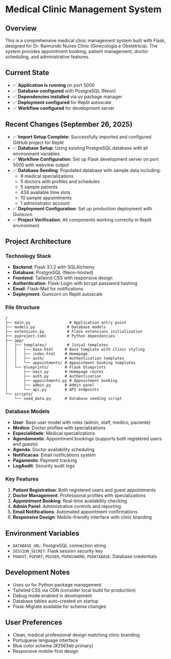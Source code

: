 # Medical Clinic Management System

## Overview
This is a comprehensive medical clinic management system built with Flask, designed for Dr. Raimundo Nunes Clinic (Ginecologia e Obstetrícia). The system provides appointment booking, patient management, doctor scheduling, and administrative features.

## Current State
- ✅ **Application is running** on port 5000
- ✅ **Database configured** with PostgreSQL (Neon)
- ✅ **Dependencies installed** via uv package manager
- ✅ **Deployment configured** for Replit autoscale
- ✅ **Workflow configured** for development server

## Recent Changes (September 26, 2025)
- ✅ **Import Setup Complete**: Successfully imported and configured GitHub project for Replit
- ✅ **Database Setup**: Using existing PostgreSQL database with all environment variables
- ✅ **Workflow Configuration**: Set up Flask development server on port 5000 with webview output
- ✅ **Database Seeding**: Populated database with sample data including:
  - 9 medical specializations
  - 5 doctors with profiles and schedules
  - 5 sample patients
  - 434 available time slots
  - 10 sample appointments
  - 1 administrator account
- ✅ **Deployment Configuration**: Set up production deployment with Gunicorn
- ✅ **Project Verification**: All components working correctly in Replit environment

## Project Architecture

### Technology Stack
- **Backend**: Flask 3.1.2 with SQLAlchemy
- **Database**: PostgreSQL (Neon-hosted)
- **Frontend**: Tailwind CSS with responsive design
- **Authentication**: Flask-Login with bcrypt password hashing
- **Email**: Flask-Mail for notifications
- **Deployment**: Gunicorn on Replit autoscale

### File Structure
```
/
├── main.py                 # Application entry point
├── models.py              # Database models
├── extensions.py          # Flask extensions initialization
├── pyproject.toml         # Python dependencies
├── app/
│   ├── templates/         # Jinja2 templates
│   │   ├── base.html     # Base template with clinic styling
│   │   ├── index.html    # Homepage
│   │   ├── auth/         # Authentication templates
│   │   └── appointments/ # Appointment booking templates
│   └── blueprints/       # Flask blueprints
│       ├── main.py       # Homepage routes
│       ├── auth.py       # Authentication
│       ├── appointments.py # Appointment booking
│       ├── admin.py      # Admin panel
│       └── api.py        # API endpoints
└── scripts/
    └── seed_data.py      # Database seeding script
```

### Database Models
- **User**: Base user model with roles (admin, staff, medico, paciente)
- **Medico**: Doctor profiles with specializations
- **Especialidade**: Medical specializations
- **Agendamento**: Appointment bookings (supports both registered users and guests)
- **Agenda**: Doctor availability scheduling
- **Notificacao**: Email notifications system
- **Pagamento**: Payment tracking
- **LogAudit**: Security audit logs

### Key Features
1. **Patient Registration**: Both registered users and guest appointments
2. **Doctor Management**: Professional profiles with specializations
3. **Appointment Booking**: Real-time availability checking
4. **Admin Panel**: Administrative controls and reporting
5. **Email Notifications**: Automated appointment confirmations
6. **Responsive Design**: Mobile-friendly interface with clinic branding

## Environment Variables
- `DATABASE_URL`: PostgreSQL connection string
- `SESSION_SECRET`: Flask session security key
- `PGHOST`, `PGPORT`, `PGUSER`, `PGPASSWORD`, `PGDATABASE`: Database credentials

## Development Notes
- Uses uv for Python package management
- Tailwind CSS via CDN (consider local build for production)
- Debug mode enabled in development
- Database tables auto-created on startup
- Flask-Migrate available for schema changes

## User Preferences
- Clean, medical professional design matching clinic branding
- Portuguese language interface
- Blue color scheme (#2563eb primary)
- Responsive mobile-first design